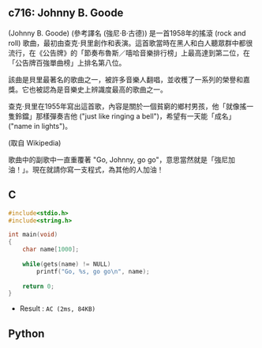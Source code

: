 ## c716: Johnny B. Goode
(Johnny B. Goode) (參考譯名 (強尼·B·古德)) 是一首1958年的搖滾 (rock and roll) 歌曲，最初由查克·貝里創作和表演。這首歌當時在黑人和白人聽眾群中都很流行，在《公告牌》的「節奏布魯斯／嘻哈音樂排行榜」上最高達到第二位，在「公告牌百強單曲榜」上排名第八位。

該曲是貝里最著名的歌曲之一，被許多音樂人翻唱，並收穫了一系列的榮譽和嘉獎。它也被認為是音樂史上辨識度最高的歌曲之一。

查克·貝里在1955年寫出這首歌，內容是關於一個貧窮的鄉村男孩，他「就像搖一隻鈴鐺」那樣彈奏吉他 ("just like ringing a bell")，希望有一天能「成名」("name in lights")。

(取自 Wikipedia)

歌曲中的副歌中一直重覆著 "Go, Johnny, go go"，意思當然就是「強尼加油！」。現在就請你寫一支程式，為其他的人加油！

## C
```C
#include<stdio.h>
#include<string.h>

int main(void)
{
	char name[1000];
	
	while(gets(name) != NULL)
		printf("Go, %s, go go\n", name);
	
	return 0;
}
```
 * Result : `AC (2ms, 84KB)`

## Python

